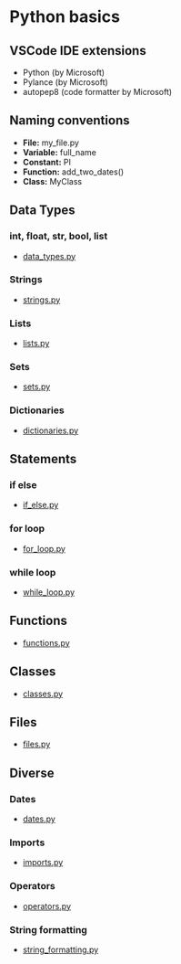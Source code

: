 # Python basics


## VSCode IDE extensions
- Python (by Microsoft)
- Pylance (by Microsoft)
- autopep8 (code formatter by Microsoft)

## Naming conventions

- **File:** my_file.py
- **Variable:** full_name
- **Constant:** PI
- **Function:** add_two_dates()
- **Class:** MyClass

## Data Types

### int, float, str, bool, list
- [data_types.py](data_types/data_types.py)

### Strings
- [strings.py](data_types/strings.py)

### Lists
- [lists.py](data_types/lists.py)

### Sets
- [sets.py](data_types/sets.py)

### Dictionaries
- [dictionaries.py](data_types/dictionaries.py)


## Statements

### if else
- [if_else.py](statements/if_else.py)

### for loop
- [for_loop.py](statements/for_loop.py)

### while loop
- [while_loop.py](statements/while_loop.py)


## Functions
- [functions.py](functions/functions.py)

## Classes
- [classes.py](classes/classes.py)

## Files
- [files.py](files/files.py)

## Diverse

### Dates
- [dates.py](diverse/dates.py)

### Imports
- [imports.py](diverse/imports.py)

### Operators
- [operators.py](diverse/operators.py)

### String formatting
- [string_formatting.py](diverse/string_formatting.py)
